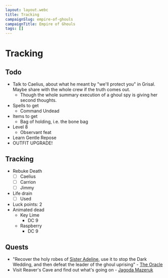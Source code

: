 ```yaml
---
layout: layout.webc
title: Tracking
campaignSlug: empire-of-ghouls
campaignTitle: Empire of Ghouls
tags: []
---
```

# Tracking
## Todo

- Talk to Caelius, about what he meant by "we'll protect you" in Grisal. Maybe share with the whole crew if the truth comes out.
	- Though the whole summary execution of a ghoul spy is giving her second thoughts.
- Spells to get
	- Command Undead
- Items to get
	- Bag of holding, i.e. the bone bag
- Level 8
	- Observant feat
- Learn Gentle Repose
- OUTFIT UPGRADE!
## Tracking

- Rebuke Death
	- [ ] Caelius
	- [ ] Carrion
	- [ ] Jimmy
- Life drain
	- [ ] Used
- Luck points: 2
- Animated dead
	- Key Lime
		- DC 9
	- Raspberry
		- DC 9
## Quests

- "Recover the holy robes of [Sister Adeline](npcs/sister-adeline.md), use it to stop the Dark Wedding, and then defeat the leader of the ghoul uprising" - [The Oracle](npcs/the-oracle.md)
- Visit Reaver's Cave and find out what's going on - [Jagoda Mazeruk](npcs/jagoda.md)
